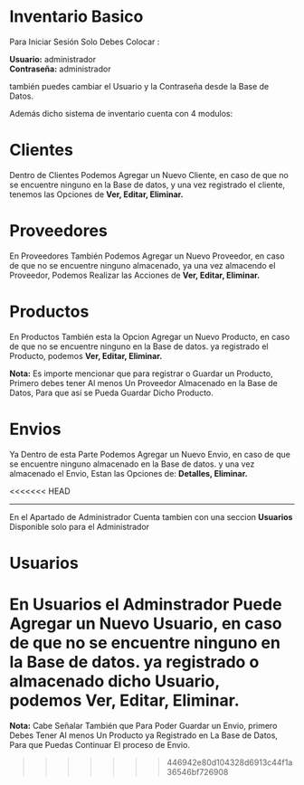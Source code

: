 # Inventario Basico
Para Iniciar Sesión Solo Debes Colocar : 

<b>Usuario:</b> administrador                                                                                                            
<b>Contraseña:</b> administrador


también puedes cambiar el Usuario y la Contraseña desde la Base de Datos.

Además dicho sistema de inventario cuenta con 4 modulos: 

# Clientes
Dentro de Clientes Podemos Agregar un Nuevo Cliente, en caso de que no se encuentre ninguno en la Base de datos, 
y una vez registrado el cliente,  tenemos las Opciones de <b>Ver, Editar, Eliminar.</b>

# Proveedores
En Proveedores También Podemos Agregar un Nuevo Proveedor, en caso de que no se encuentre ninguno almacenado, 
ya una vez almacendo el Proveedor,  Podemos Realizar las Acciones de <b>Ver, Editar, Eliminar.</b>

# Productos
En Productos También esta la Opcion Agregar un Nuevo Producto, en caso de que no se encuentre ninguno en la Base de datos. 
ya registrado el Producto,   podemos <b>Ver, Editar, Eliminar.</b>

<b>Nota:</b> Es importe mencionar que para registrar o Guardar un Producto, Primero debes tener Al menos Un Proveedor Almacenado en la Base de Datos, Para que así se Pueda Guardar Dicho Producto.


# Envios
Ya Dentro de esta Parte Podemos Agregar un Nuevo Envio, en caso de que se encuentre ninguno almacenado en la Base de datos. 
y una vez almacenado el Envio, Estan las Opciones de:  <b>Detalles, Eliminar.</b>

<<<<<<< HEAD
<hr>

En el Apartado de Administrador Cuenta tambien con una seccion <b>Usuarios</b> Disponible solo para el Administrador

# Usuarios

En Usuarios el Adminstrador Puede Agregar un Nuevo Usuario, en caso de que no se encuentre ninguno en la Base de datos. 
ya registrado o almacenado dicho Usuario,   podemos <b>Ver, Editar, Eliminar.</b>
=======
<b>Nota:</b> Cabe Señalar También que Para Poder Guardar un Envio, primero Debes Tener Al menos Un Producto ya Registrado en La Base de Datos, Para que Puedas Continuar El proceso de Envio.
>>>>>>> 446942e80d104328d6913c44f1a36546bf726908
